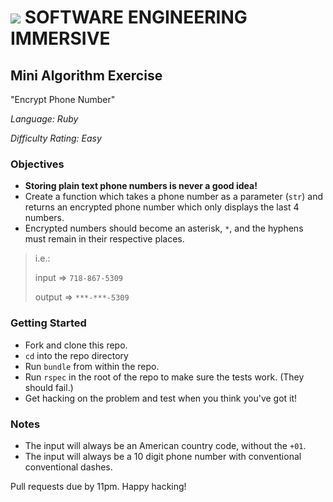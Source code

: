 # ![](https://ga-dash.s3.amazonaws.com/production/assets/logo-9f88ae6c9c3871690e33280fcf557f33.png) SOFTWARE ENGINEERING IMMERSIVE

## Mini Algorithm Exercise

"Encrypt Phone Number"

_Language: Ruby_

_Difficulty Rating: Easy_

### Objectives

- **Storing plain text phone numbers is never a good idea!**
- Create a function which takes a phone number as a parameter (`str`) and returns an encrypted phone number which only displays the last 4 numbers.
- Encrypted numbers should become an asterisk, `*`, and the hyphens must remain in their respective places.

> i.e.:
>
> input => `718-867-5309`
>
> output => `***-***-5309`

### Getting Started

- Fork and clone this repo.
- `cd` into the repo directory
- Run `bundle` from within the repo.
- Run `rspec` in the root of the repo to make sure the tests work. (They should fail.)
- Get hacking on the problem and test when you think you've got it!

### Notes

- The input will always be an American country code, without the `+01`.
- The input will always be a 10 digit phone number with conventional conventional dashes.

Pull requests due by 11pm. Happy hacking!
